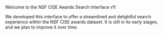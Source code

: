 Welcome to the NSF CISE Awards Search Interface v1!

We developed this interface to offer a streamlined and delightful search experience within the NSF CISE awards dataset. It is still in its early stages, and we plan to improve it over time.
